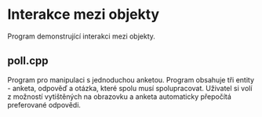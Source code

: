 # Interakce mezi objekty

Program	demonstrující interakci	mezi objekty.

## poll.cpp

Program pro manipulaci s jednoduchou anketou. Program
obsahuje tři entity - anketa, odpověď a otázka, které spolu musí
spolupracovat. Uživatel si volí z možností vytištěných na
obrazovku a anketa automaticky přepočítá preferované odpovědi.
